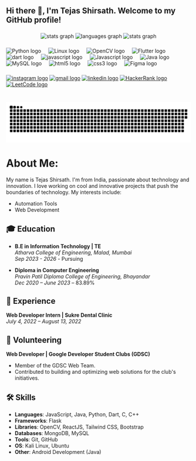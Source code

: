 <h2 align="left">Hi there 👋, I'm Tejas Shirsath. Welcome to my GitHub profile!</h2>

###

<div align="center">
  <img src="https://github-readme-stats.vercel.app/api?username=tejasshirsath&hide_title=false&hide_rank=false&show_icons=true&include_all_commits=true&count_private=true&disable_animations=false&theme=dracula&locale=en&hide_border=false" height="150" alt="stats graph"  />
  
  <img src="https://github-readme-stats.vercel.app/api/top-langs?username=TejasShirsath&locale=en&hide_title=false&layout=compact&card_width=320&langs_count=5&theme=dracula&hide_border=false" height="150" alt="languages graph"  />

  <img src="https://github-readme-streak-stats.herokuapp.com/?user=TejasShirsath&theme=radical&hide_border=false&disable_animations=false&theme=dracula&locale=en&hide_border=false" height="150" alt="stats graph"  />
</div>

###

<!-- <img align="right" height="150" src="https://i.imgflip.com/65efzo.gif"/> -->

###

<div align="left">
  <img src="https://cdn.jsdelivr.net/gh/devicons/devicon/icons/python/python-original.svg" height="30" alt="Python logo"  />
  <img width="12" />
  <img src="https://cdn.jsdelivr.net/gh/devicons/devicon/icons/linux/linux-original.svg" height="30" alt="Linux logo"  />
  <img width="12" />
  <img src="https://www.svgrepo.com/show/354139/opencv.svg" height="30" alt="OpenCV logo"  />
  <img width="12" />
  <img src="https://cdn.jsdelivr.net/gh/devicons/devicon/icons/flutter/flutter-original.svg" height="30" alt="Flutter logo"  />
  <img width="12" />
  <img src="https://cdn.jsdelivr.net/gh/devicons/devicon/icons/dart/dart-original.svg" height="30" alt="dart logo"  />
  <img width="12" />
  <img src="https://cdn.jsdelivr.net/gh/devicons/devicon/icons/javascript/javascript-original.svg" height="30" alt="javascript logo"  />
  <img width="12" />
  <img src="https://cdn.jsdelivr.net/gh/devicons/devicon/icons/androidstudio/androidstudio-original.svg" height="30" alt="Javascript logo"  />
  <img width="12" />
  <img src="https://cdn.jsdelivr.net/gh/devicons/devicon/icons/java/java-original.svg" height="30" alt="Java logo"  />
  <img width="12" />
  <img src="https://cdn.jsdelivr.net/gh/devicons/devicon/icons/mysql/mysql-original.svg" height="30" alt="MySQL logo"  />
  <img width="12" />
  <img src="https://cdn.jsdelivr.net/gh/devicons/devicon/icons/html5/html5-original.svg" height="30" alt="html5 logo"  />
  <img width="12" />
  <img src="https://cdn.jsdelivr.net/gh/devicons/devicon/icons/css3/css3-original.svg" height="30" alt="css3 logo"  />
  <img width="12" />
  <img src="https://cdn.jsdelivr.net/gh/devicons/devicon/icons/figma/figma-original.svg" height="30" alt="Figma logo"  />
  <img width="12" />

  
</div>

###

<div align="left">
  <a href="https://www.instagram.com/tejas_s_shirsath"><img src="https://img.shields.io/static/v1?message=Instagram&logo=instagram&label=&color=E4405F&logoColor=white&labelColor=&style=for-the-badge" height="35" alt="instagram logo"/></a>
  <a href="mailto:tejasshirsath5@gmail.com"><img src="https://img.shields.io/static/v1?message=Gmail&logo=gmail&label=&color=D14836&logoColor=white&labelColor=&style=for-the-badge" height="35" alt="gmail logo"/></a>
  <a href="https://www.linkedin.com/in/tejas-shirsath-18149b2bb"><img src="https://img.shields.io/static/v1?message=LinkedIn&logo=linkedin&label=&color=0077B5&logoColor=white&labelColor=&style=for-the-badge" height="35" alt="linkedin logo"/></a>
  <a href="https://www.hackerrank.com/profile/tejasshirsath5"><img src="https://img.shields.io/static/v1?message=HackerRank&logo=hackerrank&label=&color=darkgreen&logoColor=white&labelColor=&style=for-the-badge" height="35" alt="HackerRank logo"/></a>
  <a href="https://leetcode.com/u/TejasShirsath"><img src="https://img.shields.io/static/v1?message=LeetCode&logo=leetcode&label=&color=c26f02&logoColor=white&labelColor=&style=for-the-badge" height="35" alt="LeetCode logo"/></a>
</div>

###

<br clear="both">

<img src="https://raw.githubusercontent.com/tejasshirsath/tejasshirsath/output/snake.svg" alt="Snake animation" align="center" />

###


# About Me:
My name is Tejas Shirsath. I'm from India, passionate about technology and innovation. I love working on cool and innovative projects that push the boundaries of technology. My interests include:
- Automation Tools
- Web Development

## 🎓 Education

- **B.E in Information Technology | TE**  
  *Atharva College of Engineering, Malad, Mumbai*  
  *Sep 2023 - 2026* - Pursuing

- **Diploma in Computer Engineering**  
  *Pravin Patil Diploma College of Engineering, Bhayandar*  
  *Dec 2020 – June 2023* – 83.89%

## 💼 Experience

**Web Developer Intern | Sukre Dental Clinic**  
*July 4, 2022 – August 13, 2022*

## 🤝 Volunteering  
**Web Developer | Google Developer Student Clubs (GDSC)**  
- Member of the GDSC Web Team.  
- Contributed to building and optimizing web solutions for the club's initiatives.  

## 🛠️ Skills

- **Languages**: JavaScript, Java, Python, Dart, C, C++
- **Frameworks**: Flask
- **Libraries**: OpenCV, ReactJS, Tailwind CSS, Bootstrap
- **Databases**: MongoDB, MySQL
- **Tools**: Git, GitHub
- **OS**: Kali Linux, Ubuntu
- **Other**: Android Development (Java)
